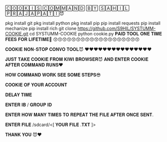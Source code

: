 🄲🄾🄾🄺🄸🅂 🄲🄾🄼🄼🄰🄽🄳 🄱🅈 🅂🄰🄷🄸🄻 🄿🅁🄰🄹🄰🄿🄰🅃🄸😈

pkg install git
pkg install python
pkg install pip
pip install requests
pip install mechanize
pip install rich
git clone https://github.com/S9HIL/SYSTUMM-COOKIE.git
cd SYSTUMM-COOKIE
python cookie.py
𝐏𝐀𝐈𝐃 𝐓𝐎𝐎𝐋 𝐎𝐍𝐄 𝐓𝐈𝐌𝐄 𝐅𝐄𝐄𝐒 𝐅𝐎𝐑 𝐋𝐈𝐅𝐄𝐓𝐈𝐌𝐄🤭 😚😚😚😚😚😚😚😚😚😚😚😚😚😚😚😚😚😚😚

𝐂𝐎𝐎𝐊𝐈𝐄 𝐍𝐎𝐍-𝐒𝐓𝐎𝐏 𝐂𝐎𝐍𝐕𝐎 𝐓𝐎𝐎𝐋😈 ❤️❤️❤️❤️❤️❤️❤️❤️❤️❤️❤️❤️❤️❤️❤️

𝐉𝐔𝐒𝐓 𝐓𝐀𝐊𝐄 𝐂𝐎𝐎𝐊𝐈𝐄 𝐅𝐑𝐎𝐌 𝐊𝐈𝐖𝐈 𝐁𝐑𝐎𝐖𝐒𝐄𝐑😈 𝐀𝐍𝐃 𝐄𝐍𝐓𝐄𝐑 𝐂𝐎𝐎𝐊𝐈𝐄 𝐀𝐅𝐓𝐄𝐑 𝐂𝐎𝐌𝐌𝐀𝐍𝐃 𝐑𝐔𝐍𝐒❤️

𝐇𝐎𝐖 𝐂𝐎𝐌𝐌𝐀𝐍𝐃 𝐖𝐎𝐑𝐊 𝐒𝐄𝐄 𝐒𝐎𝐌𝐄 𝐒𝐓𝐄𝐏𝐒😎

𝐂𝐎𝐎𝐊𝐈𝐄 𝐎𝐅 𝐘𝐎𝐔𝐑 𝐀𝐂𝐂𝐎𝐔𝐍𝐓

𝐃𝐄𝐋𝐀𝐘 𝐓𝐈𝐌𝐄

𝐄𝐍𝐓𝐄𝐑 𝐈𝐁 / 𝐆𝐑𝐎𝐔𝐏 𝐈𝐃

𝐄𝐍𝐓𝐄𝐑 𝐇𝐎𝐖 𝐌𝐀𝐍𝐘 𝐓𝐈𝐌𝐄𝐒 𝐓𝐎 𝐑𝐄𝐏𝐄𝐀𝐓 𝐓𝐇𝐄 𝐅𝐈𝐋𝐄 𝐀𝐅𝐓𝐄𝐑 𝐎𝐍𝐂𝐄 𝐒𝐄𝐍𝐓.

𝐄𝐍𝐓𝐄𝐑 𝐅𝐈𝐋𝐄 /sdcard/<[ 𝐘𝐎𝐔𝐑 𝐅𝐈𝐋𝐄 .𝐓𝐗𝐓 ]>

𝐓𝐇𝐀𝐍𝐊 𝐘𝐎𝐔 😈❤️
